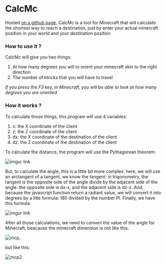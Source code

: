 # CalcMc
Hosted [on a github page](https://terminator8989.github.io),
CalcMc is a tool for Minecraft that will calculate the shortest way to reach a destination, just by enter your actual minecraft position in your world and your destination position

### How to use it ?
CalcMc will give you two things:
1. At how many degrees you will to orient your minecraft skin to the right direction
2. The number of blocks that you will have to travel

*If you press the F3 key, in Minecraft, you will be able to look at how many degrees you are oriented*
### How it works ?
To calculate those things, this program will use 4 variables:
1. x: the X coordinate of the client
2. z: the Z coordinate of the client
3. dx: the X coordinate of the destination of the client
4. dz: the Z coordinate of the destination of the client

To calculate the distance, the program will use the Pythagorean theorem:

![imgur link](https://i.imgur.com/7AnsgCk.png)

But, to calculate the angle, this is a little bit more complex: here, we will use an arctangent of a tangent, we know the tangent: in trigonometry, the tangent is the opposite side of the angle divide by the adjacent side of the angle. the opposite side is dx-x, and the adjacent side is dz-z. And, because the javascript function return a radiant value, we will convert it into degrees by a litte formula: 180 divided by the number PI. Finally, we have this formula:

![imgur link](https://i.imgur.com/oGdxU5R.png)

After all those calculations, we need to convert the value of the angle for Minecraft, beacause the minecraft dimension is not like this:

![mcp](https://external-content.duckduckgo.com/iu/?u=https%3A%2F%2Fqph.fs.quoracdn.net%2Fmain-qimg-4f2307394c4f22261f62696c968730d6&f=1&nofb=1),

but like this:

![mcp2](https://gamepedia.cursecdn.com/minecraft_gamepedia/e/e9/Minecraft_axes.png?version=73720bb0362472155432f5ad0aad2118)
